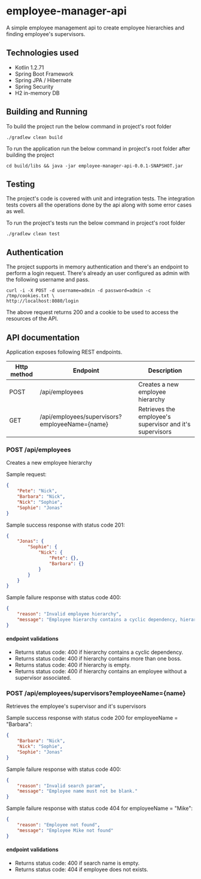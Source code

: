 # employee-manager-api
A simple employee management api to create employee hierarchies and finding employee's supervisors.

## Technologies used
* Kotlin 1.2.71
* Spring Boot Framework
* Spring JPA / Hibernate
* Spring Security
* H2 in-memory DB

## Building and Running

To build the project run the below command in project's root folder
```
./gradlew clean build
```

To run the application run the below command in project's root folder after building the project
```
cd build/libs && java -jar employee-manager-api-0.0.1-SNAPSHOT.jar
```

## Testing

The project's code is covered with unit and integration tests. The integration tests covers all the operations done by the api along with some error cases as well.

To run the project's tests run the below command in project's root folder
```
./gradlew clean test
```

## Authentication

The project supports in memory authentication and there's an endpoint to perform a login request. There's already an user configured as admin with the following username and pass.

```
curl -i -X POST -d username=admin -d password=admin -c /tmp/cookies.txt \
http://localhost:8080/login

```

The above request returns 200 and a cookie to be used to access the resources of the API.

## API documentation
Application exposes following REST endpoints.

| Http method | Endpoint                                            | Description                                                    |
|-------------|-----------------------------------------------------|----------------------------------------------------------------|
| POST        | /api/employees                                      | Creates a new employee hierarchy                               |
| GET         | /api/employees/supervisors?employeeName={name}      | Retrieves the employee's supervisor and it's supervisors       |


### POST /api/employees

Creates a new employee hierarchy

Sample request:
```json
{
    "Pete": "Nick",
    "Barbara": "Nick",
    "Nick": "Sophie",
    "Sophie": "Jonas"
}
```

Sample success response with status code 201:
```json
{
	"Jonas": {
		"Sophie": {
			"Nick": {
				"Pete": {},
				"Barbara": {}
			}
		}
	}
}
```
Sample failure response with status code 400:
```json
{
    "reason": "Invalid employee hierarchy",
    "message": "Employee hierarchy contains a cyclic dependency, hierarchy must have a boss."
}
```

#### endpoint validations

* Returns status code: 400 if hierarchy contains a cyclic dependency.
* Returns status code: 400 if hierarchy contains more than one boss.
* Returns status code: 400 if hierarchy is empty.
* Returns status code: 400 if hierarchy contains an employee without a supervisor associated.


### POST /api/employees/supervisors?employeeName={name}

Retrieves the employee's supervisor and it's supervisors

Sample success response with status code 200 for employeeName = "Barbara":
```json
{
    "Barbara": "Nick",
    "Nick": "Sophie",
    "Sophie": "Jonas"
}
```
Sample failure response with status code 400:
```json
{
    "reason": "Invalid search param",
    "message": "Employee name must not be blank."
}
```

Sample failure response with status code 404 for employeeName = "Mike":
```json
{
    "reason": "Employee not found",
    "message": "Employee Mike not found"
}
```
#### endpoint validations

* Returns status code: 400 if search name is empty.
* Returns status code: 404 if employee does not exists.


